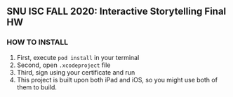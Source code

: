 ## SNU ISC FALL 2020: Interactive Storytelling Final HW

### HOW TO INSTALL

1. First, execute `pod install` in your terminal
2. Second, open `.xcodeproject` file
3. Third, sign using your certificate and run
4. This project is built upon both iPad and iOS, so you might use both of them to build.
